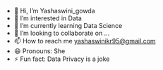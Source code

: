 - 👋 Hi, I’m Yashaswini_gowda
- 👀 I’m interested in Data
- 🌱 I’m currently learning Data Science
- 💞️ I’m looking to collaborate on ...
- 📫 How to reach me yashaswinikr95@gmail.com
- 😄 Pronouns: She
- ⚡ Fun fact: Data Privacy is a joke

<!---
Yashaswinigowdakr/Yashaswinigowdakr is a ✨ special ✨ repository because its `README.md` (this file) appears on your GitHub profile.
You can click the Preview link to take a look at your changes.
--->
